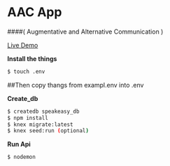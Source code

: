 AAC App
=======
####( Augmentative and Alternative Communication )

[Live Demo](https://speak-easy-demo.herokuapp.com/)

__Install the things__
```bash
$ touch .env
```
##Then copy thangs from exampl.env into .env

__Create_db__
```bash
$ createdb speakeasy_db
$ npm install
$ knex migrate:latest
$ knex seed:run (optional)
```

__Run Api__
```bash
$ nodemon
```


